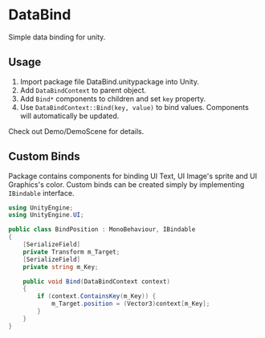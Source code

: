 # DataBind
Simple data binding for unity.

## Usage
1. Import package file DataBind.unitypackage into Unity.
2. Add `DataBindContext` to parent object.
3. Add `Bind*` components to children and set `key` property.
4. Use `DataBindContext::Bind(key, value)` to bind values. Components will automatically be updated.

Check out Demo/DemoScene for details.

## Custom Binds 
Package contains components for binding UI Text, UI Image's sprite and UI Graphics's color. Custom binds can be created simply by implementing `IBindable` interface.

```csharp
using UnityEngine;
using UnityEngine.UI;

public class BindPosition : MonoBehaviour, IBindable
{
	[SerializeField]
	private Transform m_Target;
	[SerializeField]
	private string m_Key;

	public void Bind(DataBindContext context)
	{
		if (context.ContainsKey(m_Key)) {
			m_Target.position = (Vector3)context[m_Key];
		}
	}
}
```
